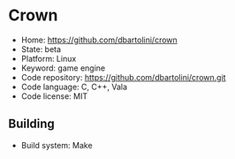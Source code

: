 # Crown

- Home: https://github.com/dbartolini/crown
- State: beta
- Platform: Linux
- Keyword: game engine
- Code repository: https://github.com/dbartolini/crown.git
- Code language: C, C++, Vala
- Code license: MIT

## Building

- Build system: Make
